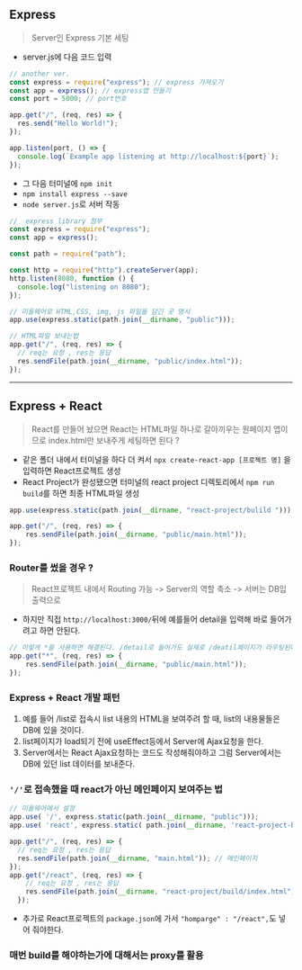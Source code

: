 ## Express
> Server인 Express 기본 세팅 
- server.js에 다음 코드 입력

```js
// another ver.
const express = require("express"); // express 가져오기
const app = express(); // express앱 만들기
const port = 5000; // port번호

app.get("/", (req, res) => {
  res.send("Hello World!");
});

app.listen(port, () => {
  console.log(`Example app listening at http://localhost:${port}`);
});
```
- 그 다음 터미널에 ```npm init```
- ```npm install express --save```
- ```node server.js```로 서버 작동


```js
//  express library 첨부
const express = require("express");  
const app = express(); 

const path = require("path");

const http = require("http").createServer(app);
http.listen(8080, function () {
  console.log("listening on 8080");
});

// 미들웨어로 HTML,CSS, img, js 파일들 담긴 곳 명시
app.use(express.static(path.join(__dirname, "public")));

// HTML파일 보내는법
app.get("/", (req, res) => {
  // req는 요청 , res는 응답
  res.sendFile(path.join(__dirname, "public/index.html"));
});
```

<hr>

## Express + React
> React를 만들어 놨으면 React는 HTML파일 하나로 갈아끼우는 원페이지 앱이므로 index.html만 보내주게 세팅하면 된다 ?
- 같은 폴더 내에서 터미널을 하다 더 켜서 ```npx create-react-app [프로젝트 명]``` 을 입력하면 React프로젝트 생성 
- React Project가 완성됐으면 터미널의 react project 디렉토리에서 ```npm run build```를 하면 최종 HTML파일 생성

```js
app.use(express.static(path.join(__dirname, "react-project/bulild ")));
```
```js
app.get("/", (req, res) => {
    res.sendFile(path.join(__dirname, "public/main.html"));
});
```
### Router를 썼을 경우 ?
> React프로젝트 내에서 Routing 가능 -> Server의 역할 축소 -> 서버는 DB입출력으로 
- 하지만 직접 ```http://localhost:3000/```뒤에 예를들어 detail을 입력해 바로 들어가려고 하면 안된다.
```js
// 이렇게 *을 사용하면 해결된다. /detail로 들어가도 실제로 /deatil페이지가 라우팅된다.
app.get("*", (req, res) => {
    res.sendFile(path.join(__dirname, "public/main.html"));
});
```
### Express + React 개발 패턴
1. 예를 들어 /list로 접속시 list 내용의 HTML을 보여주려 할 때, list의 내용물들은 DB에 있을 것이다.
2. list페이지가 load되기 전에 useEffect등에서 Server에 Ajax요청을 한다. 
3. Server에서는 React Ajax요청하는 코드도 작성해줘야하고 그럼 Server에서는 DB에 있던 list 데이터를 보내준다.

### ```'/'```로 접속했을 때 react가 아닌 메인페이지 보여주는 법 
```js
// 미들웨어에서 설정
app.use( '/', express.static(path.join(__dirname, "public")));
app.use( 'react', express.static( path.join(__dirname, 'react-project-build')))

app.get("/", (req, res) => {
  // req는 요청 , res는 응답
  res.sendFile(path.join(__dirname, "main.html")); // 메인페이지
});
app.get("/react", (req, res) => {
    // req는 요청 , res는 응답
    res.sendFile(path.join(__dirname, "react-project/build/index.html")); // 리액트 페이지
  });
```
- 추가로 React프로젝트의 ```package.json```에 가서 ```"homparge" : "/react",```도 넣어 줘야한다.

### 매번 build를 해야하는가에 대해서는 proxy를 활용
